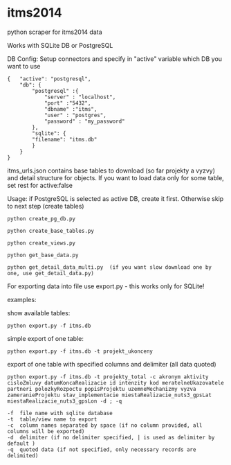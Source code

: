 # itms2014
python scraper for itms2014 data

Works with SQLite DB or PostgreSQL

DB Config:
Setup connectors and specify in "active" variable which DB you want to use
```
{	"active": "postgresql",
	"db": {
		"postgresql" :{
			"server" : "localhost",
			"port" :"5432",
			"dbname" :"itms",
			"user" : "postgres",
			"password" : "my_password"
		},
		"sqlite": {
		"filename": "itms.db"
		}
	}
}
```


itms_urls.json contains base tables to download (so far projekty a vyzvy) and detail structure for objects.
If you want to load data only for some table, set rest for active:false

Usage: 
if PostgreSQL is selected as active DB, create it first. Otherwise skip to next step (create tables)
```
python create_pg_db.py
```

```
python create_base_tables.py
```
```
python create_views.py
```
```
python get_base_data.py
```
```
python get_detail_data_multi.py  (if you want slow download one by one, use get_detail_data.py)
```

For exporting data into file use export.py - this works only for SQLite!

examples:

show available tables:
```
python export.py -f itms.db
```

simple export of one table:
```
python export.py -f itms.db -t projekt_ukonceny
```

export of one table with specified columns and delimiter (all data quoted)
```
python export.py -f itms.db -t projekty_total -c akronym aktivity cisloZmluvy datumKoncaRealizacie id intenzity kod meratelneUkazovatele partneri polozkyRozpoctu popisProjektu uzemneMechanizmy vyzva zameranieProjektu stav_implementacie miestaRealizacie_nuts3_gpsLat miestaRealizacie_nuts3_gpsLon -d ; -q
```

```
-f  file name with sqlite database
-t  table/view name to export
-c  column names separated by space (if no column provided, all columns will be exported)
-d  delimiter (if no delimiter specified, | is used as delimiter by default )
-q  quoted data (if not specified, only necessary records are delimited)
```
